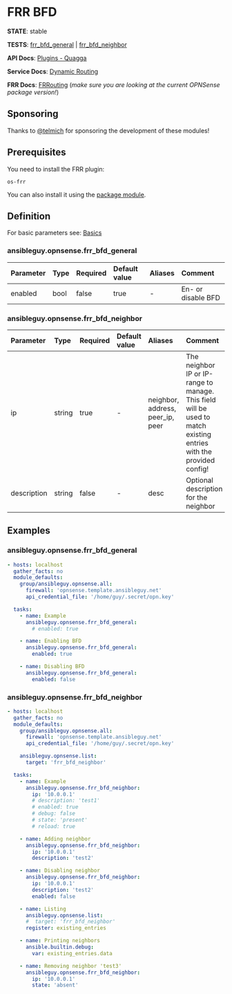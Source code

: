 # FRR BFD

**STATE**: stable

**TESTS**: [frr_bfd_general](https://github.com/ansibleguy/collection_opnsense/blob/latest/tests/frr_bfd_general.yml) | [frr_bfd_neighbor](https://github.com/ansibleguy/collection_opnsense/blob/latest/tests/frr_bfd_neighbor.yml)

**API Docs**: [Plugins - Quagga](https://docs.opnsense.org/development/api/plugins/quagga.html)

**Service Docs**: [Dynamic Routing](https://docs.opnsense.org/manual/dynamic_routing.html)

**FRR Docs**: [FRRouting](https://docs.frrouting.org/) (_make sure you are looking at the current OPNSense package version!_)

## Sponsoring

Thanks to [@telmich](https://github.com/telmich) for sponsoring the development of these modules!

## Prerequisites

You need to install the FRR plugin:
```
os-frr
```

You can also install it using the [package module](https://opnsense.ansibleguy.net/en/latest/modules/package.html).

## Definition

For basic parameters see: [Basics](https://opnsense.ansibleguy.net/en/latest/usage/2_basic.html)

### ansibleguy.opnsense.frr_bfd_general

| Parameter   | Type   | Required | Default value | Aliases | Comment                               |
|:------------|:-------|:---------|:--------------|:--------|:--------------------------------------|
| enabled     | bool   | false     | true          | -       | En- or disable BFD                    |


### ansibleguy.opnsense.frr_bfd_neighbor

| Parameter    | Type            | Required | Default value         | Aliases                          | Comment                                                                                                            |
|:-------------|:----------------|:---------|:----------------------|:---------------------------------|:-------------------------------------------------------------------------------------------------------------------|
| ip           | string          | true     | -                     | neighbor, address, peer_ip, peer | The neighbor IP or IP-range to manage. This field will be used to match existing entries with the provided config! |
| description  | string          | false    | -                     | desc                             | Optional description for the neighbor                                                                              |                                                                                                                                                  |


## Examples

### ansibleguy.opnsense.frr_bfd_general

```yaml
- hosts: localhost
  gather_facts: no
  module_defaults:
    group/ansibleguy.opnsense.all:
      firewall: 'opnsense.template.ansibleguy.net'
      api_credential_file: '/home/guy/.secret/opn.key'

  tasks:
    - name: Example
      ansibleguy.opnsense.frr_bfd_general:
        # enabled: true

    - name: Enabling BFD
      ansibleguy.opnsense.frr_bfd_general:
        enabled: true

    - name: Disabling BFD
      ansibleguy.opnsense.frr_bfd_general:
        enabled: false
```

### ansibleguy.opnsense.frr_bfd_neighbor

```yaml
- hosts: localhost
  gather_facts: no
  module_defaults:
    group/ansibleguy.opnsense.all:
      firewall: 'opnsense.template.ansibleguy.net'
      api_credential_file: '/home/guy/.secret/opn.key'

    ansibleguy.opnsense.list:
      target: 'frr_bfd_neighbor'

  tasks:
    - name: Example
      ansibleguy.opnsense.frr_bfd_neighbor:
        ip: '10.0.0.1'
        # description: 'test1'
        # enabled: true
        # debug: false
        # state: 'present'
        # reload: true

    - name: Adding neighbor
      ansibleguy.opnsense.frr_bfd_neighbor:
        ip: '10.0.0.1'
        description: 'test2'

    - name: Disabling neighbor
      ansibleguy.opnsense.frr_bfd_neighbor:
        ip: '10.0.0.1'
        description: 'test2'
        enabled: false

    - name: Listing
      ansibleguy.opnsense.list:
      #  target: 'frr_bfd_neighbor'
      register: existing_entries

    - name: Printing neighbors
      ansible.builtin.debug:
        var: existing_entries.data

    - name: Removing neighbor 'test3'
      ansibleguy.opnsense.frr_bfd_neighbor:
        ip: '10.0.0.1'
        state: 'absent'
```
